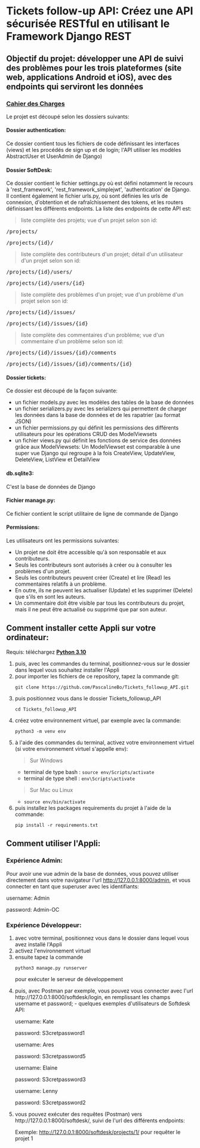 # Tickets follow-up API: Créez une API sécurisée RESTful en utilisant le Framework Django REST

## Objectif du projet: développer une API de suivi des problèmes pour les trois plateformes (site web, applications Android et iOS), avec des endpoints qui serviront les données

### [Cahier des Charges](https://s3-eu-west-1.amazonaws.com/course.oc-static.com/projects/Python%20FR/P8%20-%20Cr%C3%A9ez%20une%20API%20s%C3%A9curis%C3%A9e%20RESTful%20en%20utilisant%20Django%20REST%20/Softdesk%20-%20Conception%20de%20la%20mise%20en%20%C5%93uvre.docx)

Le projet est découpé selon les dossiers suivants:

#### Dossier authentication:
Ce dossier contient tous les fichiers de code définissant les interfaces (views) et les procédés de sign up et de login; l'API utiliser les modèles AbstractUser et UserAdmin de Django) 

#### Dossier SoftDesk:
Ce dossier contient le fichier settings.py où est défini notamment le recours à 'rest_framework', 'rest_framework_simplejwt', 'authentication' de Django. 
Il contient également le fichier urls.py, où sont définies les urls de connexion, d'obtention et de rafraîchissement des tokens, et les routers définissant les différents endpoints. La liste des endpoints de cette API est:
> liste complète des projets; vue d'un projet selon son id:
<pre>/projects/</pre>  
<pre>/projects/{id}/</pre>

> liste complète des contributeurs d'un projet; détail d'un utilisateur d'un projet selon son id:
<pre>/projects/{id}/users/ </pre> 
<pre>/projects/{id}/users/{id}</pre> 

> liste complète des problèmes d'un projet; vue d'un problème d'un projet selon son id:
<pre>/projects/{id}/issues/</pre>
<pre>/projects/{id}/issues/{id}</pre>

> liste complète des commentaires d'un problème; vue d'un commentaire d'un problème selon son id:
<pre>/projects/{id}/issues/{id}/comments</pre>
<pre>/projects/{id}/issues/{id}/comments/{id}</pre>

#### Dossier tickets:
Ce dossier est découpé de la façon suivante:
- un fichier models.py avec les modèles des tables de la base de données
- un fichier serializers.py avec les serializers qui permettent de charger les données dans la base de données et de les rapatrier (au format JSON)
- un fichier permissions.py qui définit les permissions des différents utilisateurs pour les opérations CRUD des ModelViewsets
- un fichier views.py qui définit les fonctions de service des données grâce aux ModelViewsets: Un ModelViewset  est comparable à une super vue Django qui regroupe   à la fois CreateView, UpdateView, DeleteView, ListView  et DetailView

#### db.sqlite3:
C'est la base de données de Django

#### Fichier manage.py:
Ce fichier contient le script utilitaire de ligne de commande de Django

#### Permissions: 
Les utilisateurs ont les permissions suivantes:
- Un projet ne doit être accessible qu'à son responsable et aux contributeurs. 
- Seuls les contributeurs sont autorisés à créer ou à consulter les problèmes d'un projet.
- Seuls les contributeurs peuvent créer (Create) et lire (Read) les commentaires relatifs à un problème. 
- En outre, ils ne peuvent les actualiser (Update) et les supprimer (Delete) que s'ils en sont les auteurs.
- Un commentaire doit être visible par tous les contributeurs du projet, mais il ne peut être actualisé ou supprimé que par son auteur.

## Comment installer cette Appli sur votre ordinateur:
Requis: téléchargez **[Python 3.10](https://www.python.org/downloads/)**
<ol>
<li>puis, avec les commandes du terminal, positionnez-vous sur le dossier dans lequel vous souhaitez installer l'Appli  </li>

<li>pour importer les fichiers de ce repository, tapez la commande git:

`git clone https://github.com/PascalineBo/Tickets_followup_API.git`
  </li>
<li>puis positionnez vous dans le dossier Tickets_followup_API 
  
  `cd Tickets_followup_API `  
  </li>

<li>créez votre environnement virtuel, par exemple avec la commande:

`python3 -m venv env`
  </li>
<li>à l'aide des commandes du terminal, activez votre environnement virtuel 
(si votre environnement virtuel s'appelle env):
  
> Sur Windows  
- terminal de type bash : `source env/Scripts/activate`
- terminal de type shell : `env\Scripts\activate`
  
> Sur Mac ou Linux
- `source env/bin/activate`
  </li>
<li>puis installez les packages requirements du projet à l'aide de la commande:

`pip install -r requirements.txt`
  </li>
  </ol>
  
## Comment utiliser l'Appli:

### Expérience Admin:

Pour avoir une vue admin de la base de données, vous pouvez utiliser directement dans votre navigateur l'url http://127.0.0.1:8000/admin, et vous connecter en tant que superuser avec les identifiants:

username: Admin

password: Admin-OC

### Expérience Développeur:
<ol>
<li> avec votre terminal, positionnez vous dans le dossier dans lequel vous avez installé l'Appli</li>

<li> activez l'environnement virtuel</li>

<li> ensuite tapez la commande 

`python3 manage.py runserver`

pour exécuter le serveur de développement
</li>
  
<li> puis, avec Postman par exemple, vous pouvez vous connecter avec l'url http://127.0.0.1:8000/softdesk/login, en remplissant les champs username et password;
- quelques exemples d'utilisateurs de Softdesk API:

username: Kate

password: S3cretpassword1

username: Ares

password: S3cretpassword5

username: Elaine

password: S3cretpassword3

username: Lenny

password: S3cretpassword2
</li>

<li> vous pouvez exécuter des requêtes (Postman) vers  http://127.0.0.1:8000/softdesk/, suivi de l'url des différents endpoints:

Exemple: http://127.0.0.1:8000/softdesk/projects/1/ pour requêter le projet 1</li>
